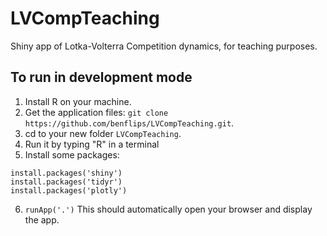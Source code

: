 # LVCompTeaching

Shiny app of Lotka-Volterra Competition dynamics, for teaching purposes.

## To run in development mode

1. Install R on your machine.
2. Get the application files: `git clone https://github.com/benflips/LVCompTeaching.git`.
3. cd to your new folder `LVCompTeaching`.
4. Run it by typing "R" in a terminal
5. Install some packages:

```
install.packages('shiny')
install.packages('tidyr')
install.packages('plotly')
```
6. `runApp('.')`  This should automatically open your browser and display the app.
